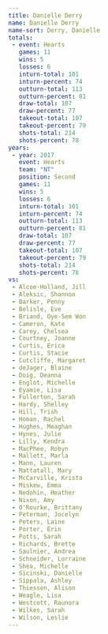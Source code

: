 ```yaml
---
title: Danielle Derry
name: Danielle Derry
name-sort: Derry, Danielle
totals:
 - event: Hearts
   games: 11
   wins: 5
   losses: 6
   inturn-total: 101
   inturn-percent: 74
   outturn-total: 113
   outturn-percent: 81
   draw-total: 107
   draw-percent: 77
   takeout-total: 107
   takeout-percent: 79
   shots-total: 214
   shots-percent: 78
years:
 - year: 2017
   event: Hearts
   team: "NT"
   position: Second
   games: 11
   wins: 5
   losses: 6
   inturn-total: 101
   inturn-percent: 74
   outturn-total: 113
   outturn-percent: 81
   draw-total: 107
   draw-percent: 77
   takeout-total: 107
   takeout-percent: 79
   shots-total: 214
   shots-percent: 78
vs:
 - Alcoe-Holland, Jill
 - Aleksic, Shannon
 - Barker, Penny
 - Belisle, Eve
 - Briand, Oye-Sem Won
 - Cameron, Kate
 - Carey, Chelsea
 - Courtney, Joanne
 - Curtis, Erica
 - Curtis, Stacie
 - Cutcliffe, Margaret
 - deJager, Blaine
 - Doig, Deanna
 - Englot, Michelle
 - Eyamie, Lisa
 - Fullerton, Sarah
 - Hardy, Shelley
 - Hill, Trish
 - Homan, Rachel
 - Hughes, Meaghan
 - Hynes, Julie
 - Lilly, Kendra
 - MacPhee, Robyn
 - Mallett, Marla
 - Mann, Lauren
 - Mattatall, Mary
 - McCarville, Krista
 - Miskew, Emma
 - Nedohin, Heather
 - Nixon, Amy
 - O'Rourke, Brittany
 - Peterman, Jocelyn
 - Peters, Laine
 - Porter, Erin
 - Potts, Sarah
 - Richards, Brette
 - Saulnier, Andrea
 - Schneider, Lorraine
 - Shea, Michelle
 - Sicinski, Danielle
 - Sippala, Ashley
 - Thiessen, Alison
 - Weagle, Lisa
 - Westcott, Raunora
 - Wilkes, Sarah
 - Wilson, Leslie
---
```

